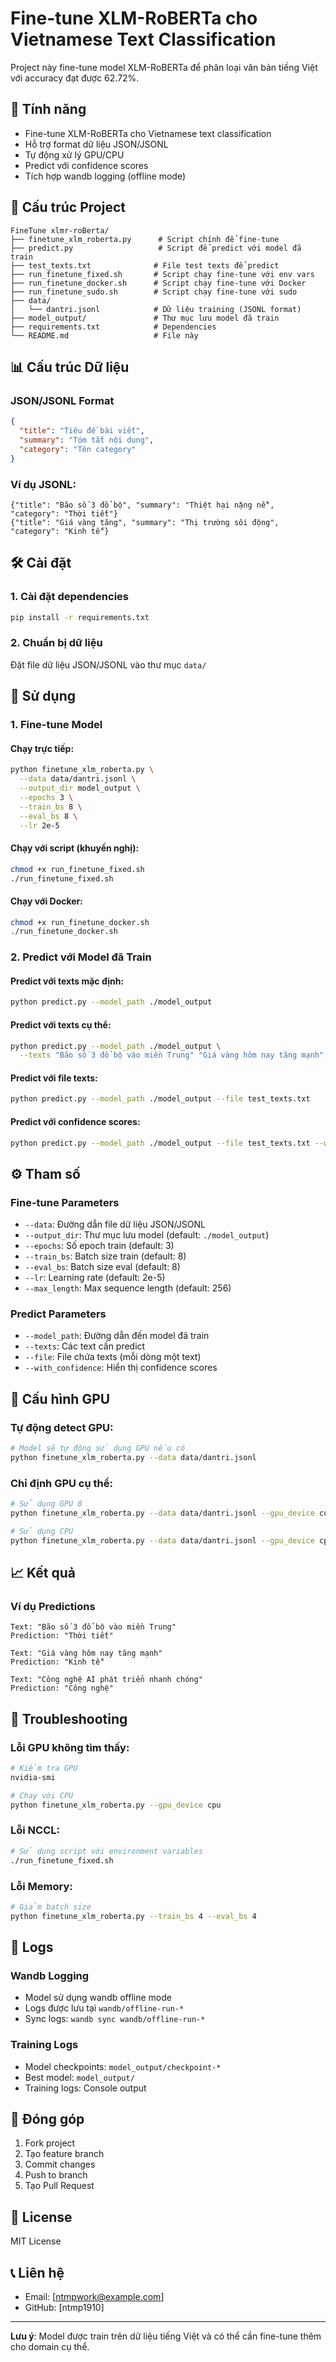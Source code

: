 # Fine-tune XLM-RoBERTa cho Vietnamese Text Classification

Project này fine-tune model XLM-RoBERTa để phân loại văn bản tiếng Việt với accuracy đạt được 62.72%.

## 🚀 Tính năng

- Fine-tune XLM-RoBERTa cho Vietnamese text classification
- Hỗ trợ format dữ liệu JSON/JSONL
- Tự động xử lý GPU/CPU
- Predict với confidence scores
- Tích hợp wandb logging (offline mode)

## 📁 Cấu trúc Project

```
FineTune xlmr-roBerta/
├── finetune_xlm_roberta.py      # Script chính để fine-tune
├── predict.py                   # Script để predict với model đã train
├── test_texts.txt              # File test texts để predict
├── run_finetune_fixed.sh       # Script chạy fine-tune với env vars
├── run_finetune_docker.sh      # Script chạy fine-tune với Docker
├── run_finetune_sudo.sh        # Script chạy fine-tune với sudo
├── data/
│   └── dantri.jsonl            # Dữ liệu training (JSONL format)
├── model_output/               # Thư mục lưu model đã train
├── requirements.txt            # Dependencies
└── README.md                   # File này
```

## 📊 Cấu trúc Dữ liệu

### JSON/JSONL Format
```json
{
  "title": "Tiêu đề bài viết",
  "summary": "Tóm tắt nội dung",
  "category": "Tên category"
}
```

### Ví dụ JSONL:
```jsonl
{"title": "Bão số 3 đổ bộ", "summary": "Thiệt hại nặng nề", "category": "Thời tiết"}
{"title": "Giá vàng tăng", "summary": "Thị trường sôi động", "category": "Kinh tế"}
```

## 🛠️ Cài đặt

### 1. Cài đặt dependencies
```bash
pip install -r requirements.txt
```

### 2. Chuẩn bị dữ liệu
Đặt file dữ liệu JSON/JSONL vào thư mục `data/`

## 🚀 Sử dụng

### 1. Fine-tune Model

#### Chạy trực tiếp:
```bash
python finetune_xlm_roberta.py \
  --data data/dantri.jsonl \
  --output_dir model_output \
  --epochs 3 \
  --train_bs 8 \
  --eval_bs 8 \
  --lr 2e-5
```

#### Chạy với script (khuyến nghị):
```bash
chmod +x run_finetune_fixed.sh
./run_finetune_fixed.sh
```

#### Chạy với Docker:
```bash
chmod +x run_finetune_docker.sh
./run_finetune_docker.sh
```

### 2. Predict với Model đã Train

#### Predict với texts mặc định:
```bash
python predict.py --model_path ./model_output
```

#### Predict với texts cụ thể:
```bash
python predict.py --model_path ./model_output \
  --texts "Bão số 3 đổ bộ vào miền Trung" "Giá vàng hôm nay tăng mạnh"
```

#### Predict với file texts:
```bash
python predict.py --model_path ./model_output --file test_texts.txt
```

#### Predict với confidence scores:
```bash
python predict.py --model_path ./model_output --file test_texts.txt --with_confidence
```

## ⚙️ Tham số

### Fine-tune Parameters
- `--data`: Đường dẫn file dữ liệu JSON/JSONL
- `--output_dir`: Thư mục lưu model (default: `./model_output`)
- `--epochs`: Số epoch train (default: 3)
- `--train_bs`: Batch size train (default: 8)
- `--eval_bs`: Batch size eval (default: 8)
- `--lr`: Learning rate (default: 2e-5)
- `--max_length`: Max sequence length (default: 256)

### Predict Parameters
- `--model_path`: Đường dẫn đến model đã train
- `--texts`: Các text cần predict
- `--file`: File chứa texts (mỗi dòng một text)
- `--with_confidence`: Hiển thị confidence scores

## 🔧 Cấu hình GPU

### Tự động detect GPU:
```bash
# Model sẽ tự động sử dụng GPU nếu có
python finetune_xlm_roberta.py --data data/dantri.jsonl
```

### Chỉ định GPU cụ thể:
```bash
# Sử dụng GPU 0
python finetune_xlm_roberta.py --data data/dantri.jsonl --gpu_device cuda:0

# Sử dụng CPU
python finetune_xlm_roberta.py --data data/dantri.jsonl --gpu_device cpu
```

## 📈 Kết quả

### Ví dụ Predictions
```
Text: "Bão số 3 đổ bộ vào miền Trung"
Prediction: "Thời tiết"

Text: "Giá vàng hôm nay tăng mạnh"
Prediction: "Kinh tế"

Text: "Công nghệ AI phát triển nhanh chóng"
Prediction: "Công nghệ"
```

## 🐛 Troubleshooting

### Lỗi GPU không tìm thấy:
```bash
# Kiểm tra GPU
nvidia-smi

# Chạy với CPU
python finetune_xlm_roberta.py --gpu_device cpu
```

### Lỗi NCCL:
```bash
# Sử dụng script với environment variables
./run_finetune_fixed.sh
```

### Lỗi Memory:
```bash
# Giảm batch size
python finetune_xlm_roberta.py --train_bs 4 --eval_bs 4
```

## 📝 Logs

### Wandb Logging
- Model sử dụng wandb offline mode
- Logs được lưu tại `wandb/offline-run-*`
- Sync logs: `wandb sync wandb/offline-run-*`

### Training Logs
- Model checkpoints: `model_output/checkpoint-*`
- Best model: `model_output/`
- Training logs: Console output

## 🤝 Đóng góp

1. Fork project
2. Tạo feature branch
3. Commit changes
4. Push to branch
5. Tạo Pull Request

## 📄 License

MIT License

## 📞 Liên hệ

- Email: [ntmpwork@example.com]
- GitHub: [ntmp1910]

---

**Lưu ý**: Model được train trên dữ liệu tiếng Việt và có thể cần fine-tune thêm cho domain cụ thể. 